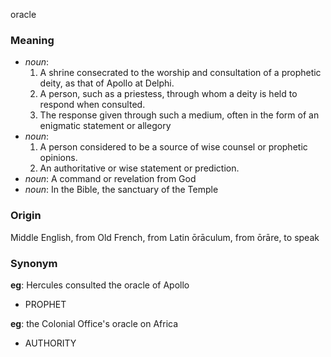 oracle
### Meaning
+ _noun_:
   1. A shrine consecrated to the worship and consultation of a prophetic deity, as that of Apollo at Delphi.
   2. A person, such as a priestess, through whom a deity is held to respond when consulted.
   3. The response given through such a medium, often in the form of an enigmatic statement or allegory
+ _noun_:
   1. A person considered to be a source of wise counsel or prophetic opinions.
   2. An authoritative or wise statement or prediction.
+ _noun_: A command or revelation from God
+ _noun_: In the Bible, the sanctuary of the Temple

### Origin

Middle English, from Old French, from Latin ōrāculum, from ōrāre, to speak

### Synonym

__eg__: Hercules consulted the oracle of Apollo

+ PROPHET

__eg__: the Colonial Office's oracle on Africa

+ AUTHORITY


